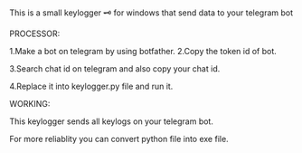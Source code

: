 This is a small keylogger 🗝️ for windows that send data to your telegram bot 

PROCESSOR:

1.Make a bot on telegram by using botfather.
2.Copy the token id of bot.

3.Search chat id on telegram and also copy your chat id.

4.Replace it into keylogger.py file and run it.

WORKING:

This keylogger sends all keylogs on your telegram bot.

For more reliablity you can convert python file into exe file.
